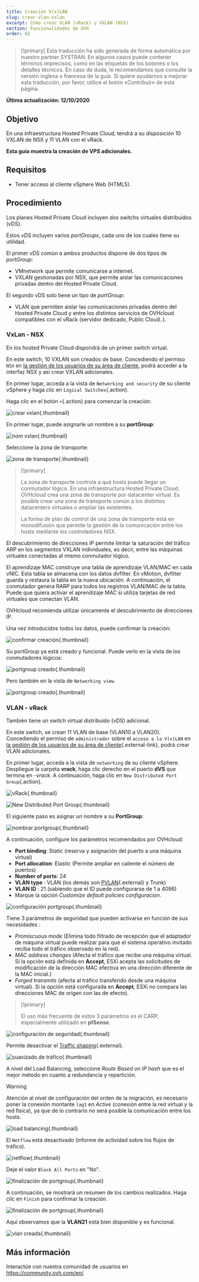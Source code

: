 ```yaml
---
title: Creación V(x)LAN
slug: crear-vlan-vxlan
excerpt: Cómo crear VLAN (vRack) y VXLAN (NSX)
section: Funcionalidades de OVH
order: 02
---
```


> [!primary]
> Esta traducción ha sido generada de forma automática por nuestro partner SYSTRAN. En algunos casos puede contener términos imprecisos, como en las etiquetas de los botones o los detalles técnicos. En caso de duda, le recomendamos que consulte la versión inglesa o francesa de la guía. Si quiere ayudarnos a mejorar esta traducción, por favor, utilice el botón «Contribuir» de esta página.
>

**Última actualización: 12/10/2020**

## Objetivo

En una infraestructura Hosted Private Cloud, tendrá a su disposición 10 VXLAN de NSX y 11 VLAN con el vRack.

**Esta guía muestra la creación de VPS adicionales.**

## Requisitos

- Tener acceso al cliente vSphere Web (HTML5).

## Procedimiento

Los planes Hosted Private Cloud incluyen dos switchs virtuales distribuidos (vDS). 

Estos *vDS* incluyen varios *portGroups*, cada uno de los cuales tiene su utilidad.

El primer vDS común a ambos productos dispone de dos tipos de *portGroup*: 

- VMnetwork que permite comunicarse a internet.
- VXLAN gestionadas por NSX, que permite aislar las comunicaciones privadas dentro del Hosted Private Cloud.

El segundo vDS solo tiene un tipo de *portGroup*: 

- VLAN que permiten aislar las comunicaciones privadas dentro del Hosted Private Cloud y entre los distintos servicios de OVHcloud compatibles con el vRack (servidor dedicado, Public Cloud..). 

### VxLan - NSX 

En los hosted Private Cloud dispondrá de un primer switch virtual. 

En este switch, 10 VXLAN son creados de base. Concediendo el permiso `NSX` en [la gestión de los usuarios de su área de cliente](../manager-ovh-private-cloud/#usuarios), podrá acceder a la interfaz NSX y así crear VXLAN adicionales.

En primer lugar, acceda a la vista de `Networking and security` de su cliente vSphere y haga clic en `Logical Switches`{.action}.

Haga clic en el botón `+`{.action} para comenzar la creación:

![crear vxlan](images/01createVxLAN.png){.thumbnail}

En primer lugar, puede asignarle un nombre a su **portGroup**:

![nom vxlan](images/02nameVxLAN.png){.thumbnail}

Seleccione la zona de transporte: 

![zona de transporte](images/03transportZone.png){.thumbnail}

> [!primary]
>
> La zona de transporte controla a qué hosts puede llegar un conmutador lógico. En una infraestructura Hosted Private Cloud, OVHcloud crea una zona de transporte por datacenter virtual.
> Es posible crear una zona de transporte común a los distintos datacenters virtuales o ampliar las existentes.
>
> La forma de plan de control de una zona de transporte está en monodifusión que permite la gestión de la comunicación entre los hosts mediante los controladores NSX.
>

El descubrimiento de direcciones IP permite limitar la saturación del tráfico ARP en los segmentos VXLAN individuales, es decir, entre las máquinas virtuales conectadas al mismo conmutador lógico.

El aprendizaje MAC construye una tabla de aprendizaje VLAN/MAC en cada vNIC. Esta tabla se almacena con los datos dvfilter. En vMotion, dvfilter guarda y restaura la tabla en la nueva ubicación. A continuación, el conmutador genera RARP para todos los registros VLAN/MAC de la tabla. Puede que quiera activar el aprendizaje MAC si utiliza tarjetas de red virtuales que conectan VLAN.

OVHcloud recomienda utilizar únicamente el descubrimiento de direcciones IP.

Una vez introducidos todos los datos, puede confirmar la creación:

![confirmar creación](images/04ConfirmVxLAN.png){.thumbnail}

Su portGroup ya está creado y funcional. Puede verlo en la vista de los conmutadores lógicos: 

![portgroup creado](images/05VxLANcreated.png){.thumbnail}

Pero también en la vista de `Networking view`.

![portgroup creado](images/06VxLANnetworking.png){.thumbnail}

### VLAN - vRack

También tiene un switch virtual distribuido (vDS) adicional.

En este switch, se crean 11 VLAN de base (VLAN10 a VLAN20). Concediendo el permiso de `administrador` sobre el `acceso a la V(x)LAN` en [la gestión de los usuarios de su área de cliente](../manager-ovh-private-cloud/#usuarios){.external-link}, podrá crear VLAN adicionales.

En primer lugar, acceda a la vista de `networking` de su cliente vSphere. Despliegue la carpeta **vrack**, haga clic derecho en el puerto **dVS** que termina en *-vrack*. A continuación, haga clic en `New Distributed Port Group`{.action}.

![vRack](images/07network.png){.thumbnail}

![New Distributed Port Group](images/08network1.png){.thumbnail}

El siguiente paso es asignar un nombre a su **PortGroup**:

![nombrar portgroup](images/09network2.png){.thumbnail}

A continuación, configure los parámetros recomendados por OVHcloud:

- **Port binding**: Static (reserva y asignación del puerto a una máquina virtual)
- **Port allocation**: Elastic (Permite ampliar en caliente el número de puertos)
- **Number of ports**: 24
- **VLAN type** : VLAN (los demás son [PVLAN](https://kb.vmware.com/s/article/1010691){.external} y Trunk)
- **VLAN ID** : 21 (sabiendo que el ID puede configurarse de 1 a 4096)
- Marque la opción *Customize default policies configuracion*.

![configuración portgroup](images/10network3.png){.thumbnail}

Tiene 3 parámetros de seguridad que pueden activarse en función de sus necesidades : 

- *Promiscuous mode* (Elimina todo filtrado de recepción que el adaptador de máquina virtual puede realizar para que el sistema operativo invitado reciba todo el tráfico observado en la red).
- *MAC address changes* (Afecta el tráfico que recibe una máquina virtual. Si la opción está definida en **Accept**, ESXi acepta las solicitudes de modificación de la dirección MAC efectiva en una dirección diferente de la MAC inicial.)
- *Forged transmits* (afecta al tráfico transferido desde una máquina virtual). Si la opción está configurada en **Accept**, ESXi no compara las direcciones MAC de origen con las de efecto).

> [!primary]
>
> El uso más frecuente de estos 3 parámetros es el CARP, especialmente utilizado en **pfSense**.
> 

![configuración de seguridad](images/11network4.png){.thumbnail}

Permite desactivar el [Traffic shaping](https://docs.vmware.com/en/VMware-vSphere/6.5/com.vmware.vsphere.networking.doc/GUID-CF01515C-8525-4424-92B5-A982489BACE2.html){.external}.

![suavizado de tráfico](images/12network5.png){.thumbnail}

A nivel del Load Balancing, seleccione *Route Based on IP hash* que es el mejor método en cuanto a redundancia y repartición.

> [!warning]
>
> Atención al nivel de configuración del orden de la migración, es necesario poner la conexión montante `lag1` en *Active* (conexión entre la red virtual y la red física), ya que de lo contrario no será posible la comunicación entre los hosts.
>

![load balancing](images/13network6.png){.thumbnail}

El `Netflow` está desactivado (informe de actividad sobre los flujos de tráfico).

![netflow](images/14network7.png){.thumbnail}

Deje el valor `Block All Ports` en "No".

![finalización de portgroup](images/15network9.png){.thumbnail}

A continuación, se mostrará un resumen de los cambios realizados. Haga clic en `Finish` para confirmar la creación.

![finalización de portgroup](images/16network10.png){.thumbnail}

Aquí observamos que la **VLAN21** está bien disponible y es funcional.

![vlan creada](images/17network11.png){.thumbnail}

## Más información

Interactúe con nuestra comunidad de usuarios en <https://community.ovh.com/en/>.
